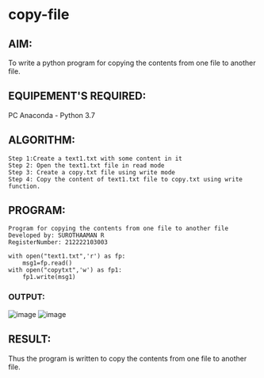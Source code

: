 # copy-file
## AIM:
To write a python program for copying the contents from one file to another file.
## EQUIPEMENT'S REQUIRED: 
PC
Anaconda - Python 3.7
## ALGORITHM: 
```
Step 1:Create a text1.txt with some content in it
Step 2: Open the text1.txt file in read mode
Step 3: Create a copy.txt file using write mode
Step 4: Copy the content of text1.txt file to copy.txt using write function.
```
## PROGRAM:
```
Program for copying the contents from one file to another file
Developed by: SUROTHAAMAN R
RegisterNumber: 212222103003

with open("text1.txt",'r') as fp:
    msg1=fp.read()
with open("copytxt",'w') as fp1:
    fp1.write(msg1)

```

### OUTPUT:
![image](https://github.com/surothaaman/copy-file/assets/133313653/aecfb726-a486-4597-9c59-301bb1e4e669)
![image](https://github.com/surothaaman/copy-file/assets/133313653/74300d5f-f516-4b30-8c91-46ad8eff8c05)


## RESULT:
Thus the program is written to copy the contents from one file to another file.
